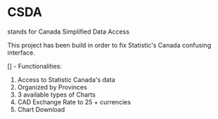 # CSDA
stands for Canada Simplified Data Access

This project has been build in order to fix Statistic's Canada confusing interface.

[] - Functionalities:

1. Access to Statistic Canada's data
2. Organized by Provinces
3. 3 available types of Charts
4. CAD Exchange Rate to 25 + currencies
5. Chart Download



